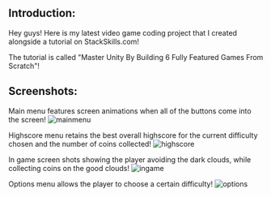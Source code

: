 Introduction:
-------------
Hey guys! Here is my latest video game coding project that I created alongside a tutorial on StackSkills.com!

The tutorial is called "Master Unity By Building 6 Fully Featured Games From Scratch"!

Screenshots:
------------

Main menu features screen animations when all of the buttons come into the screen!
![mainmenu](https://cloud.githubusercontent.com/assets/15184861/25163822/9ba52b58-2492-11e7-9285-ce6e547c0ff5.png)

Highscore menu retains the best overall highscore for the current difficulty chosen and the number of coins collected!
![highscore](https://cloud.githubusercontent.com/assets/15184861/25163820/9b89ebd6-2492-11e7-84d7-d170f6fdca4f.png)

In game screen shots showing the player avoiding the dark clouds, while collecting coins on the good clouds!
![ingame](https://cloud.githubusercontent.com/assets/15184861/25163821/9b97df84-2492-11e7-8721-33c49f771a06.png)

Options menu allows the player to choose a certain difficulty!
![options](https://cloud.githubusercontent.com/assets/15184861/25163823/9ba637e6-2492-11e7-9450-68b2f47714dd.png)

